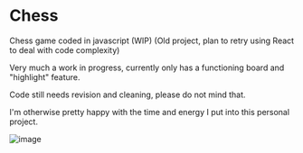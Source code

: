 # Chess
Chess game coded in javascript (WIP)
(Old project, plan to retry using React to deal with code complexity)

Very much a work in progress, currently only has a functioning board and "highlight" feature.

Code still needs revision and cleaning, please do not mind that.

I'm otherwise pretty happy with the time and energy I put into this personal project.

![image](https://github.com/SpookyCthulhu/Chess/assets/161183828/8812f12b-26c6-493c-a2ad-adb0b62cab51)
